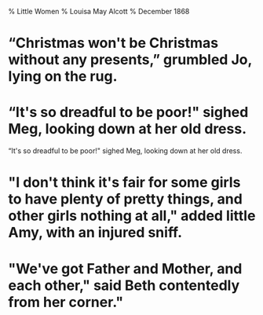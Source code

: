 % Little Women
% Louisa May Alcott
% December 1868

# “Christmas won't be Christmas without any presents,” grumbled Jo, lying on the rug.
 
# “It's so dreadful to be poor!" sighed Meg, looking down at her old dress.

<aside class="notes"> “It's so dreadful to be poor!" sighed Meg, looking down at her old dress. </aside>
 
# "I don't think it's fair for some girls to have plenty of pretty things, and other girls nothing at all," added little Amy, with an injured sniff.
 
# "We've got Father and Mother, and each other," said Beth contentedly from her corner."